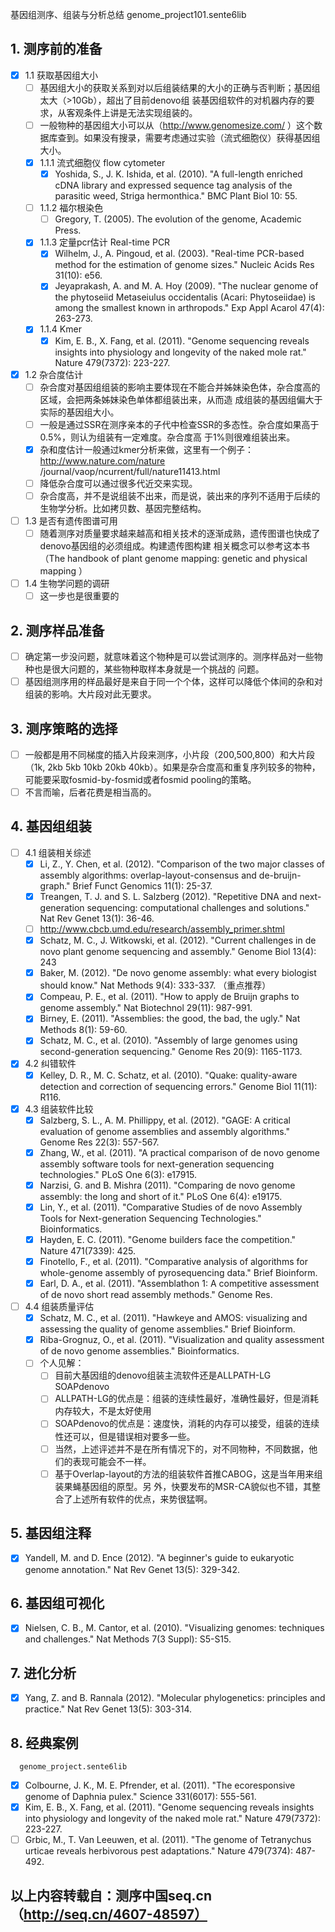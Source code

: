 基因组测序、组装与分析总结
          genome_project101.sente6lib
## 1. 测序前的准备
- [x] 1.1 获取基因组大小
    - [ ] 基因组大小的获取关系到对以后组装结果的大小的正确与否判断；基因组太大（>10Gb），超出了目前denovo组
          装基因组软件的对机器内存的要求，从客观条件上讲是无法实现组装的。
    - [ ] 一般物种的基因组大小可以从（http://www.genomesize.com/
          ）这个数据库查到。如果没有搜录，需要考虑通过实验（流式细胞仪）获得基因组大小。
    - [x] 1.1.1 流式细胞仪
              flow cytometer
        - [x] Yoshida, S., J. K. Ishida, et al. (2010). "A
              full-length enriched cDNA library and expressed
              sequence tag analysis of the parasitic weed,
              Striga hermonthica." BMC Plant Biol 10: 55.
    - [ ] 1.1.2 福尔根染色
        - [ ] Gregory, T. (2005). The evolution of the genome,
              Academic Press.
    - [x] 1.1.3 定量pcr估计
              Real-time PCR
        - [x] Wilhelm, J., A. Pingoud, et al. (2003).
              "Real-time PCR-based method for the estimation of
              genome sizes." Nucleic Acids Res 31(10): e56.
        - [x] Jeyaprakash, A. and M. A. Hoy (2009). "The
              nuclear genome of the phytoseiid Metaseiulus
              occidentalis (Acari: Phytoseiidae) is among the
              smallest known in arthropods." Exp Appl Acarol
              47(4): 263-273.
    - [x] 1.1.4 Kmer
        - [x] Kim, E. B., X. Fang, et al. (2011). "Genome
              sequencing reveals insights into physiology and
              longevity of the naked mole rat." Nature
              479(7372): 223-227.
- [x] 1.2 杂合度估计
    - [ ] 杂合度对基因组组装的影响主要体现在不能合并姊妹染色体，杂合度高的区域，会把两条姊妹染色单体都组装出来，从而造
          成组装的基因组偏大于实际的基因组大小。
    - [ ] 一般是通过SSR在测序亲本的子代中检查SSR的多态性。杂合度如果高于0.5%，则认为组装有一定难度。杂合度高
          于1%则很难组装出来。
    - [x] 杂和度估计一般通过kmer分析来做，这里有一个例子：http://www.nature.com/nature
          /journal/vaop/ncurrent/full/nature11413.html
    - [ ] 降低杂合度可以通过很多代近交来实现。
    - [ ] 杂合度高，并不是说组装不出来，而是说，装出来的序列不适用于后续的生物学分析。比如拷贝数、基因完整结构。
- [ ] 1.3 是否有遗传图谱可用
    - [ ] 随着测序对质量要求越来越高和相关技术的逐渐成熟，遗传图谱也快成了denovo基因组的必须组成。构建遗传图构建
          相关概念可以参考这本书（The handbook of plant genome mapping:
          genetic and physical mapping ）
- [ ] 1.4 生物学问题的调研
    - [ ] 这一步也是很重要的

## 2. 测序样品准备
- [ ] 确定第一步没问题，就意味着这个物种是可以尝试测序的。测序样品对一些物种也是很大问题的，某些物种取样本身就是一个挑战的
      问题。
- [ ] 基因组测序用的样品最好是来自于同一个个体，这样可以降低个体间的杂和对组装的影响。大片段对此无要求。

## 3. 测序策略的选择
- [ ] 一般都是用不同梯度的插入片段来测序，小片段（200,500,800）和大片段（1k, 2kb 5kb 10kb
      20kb
      40kb）。如果是杂合度高和重复序列较多的物种，可能要采取fosmid-by-fosmid或者fosmid
      pooling的策略。
- [ ] 不言而喻，后者花费是相当高的。

## 4. 基因组组装
- [ ] 4.1 组装相关综述
    - [x] Li, Z., Y. Chen, et al. (2012). "Comparison of the
          two major classes of assembly algorithms:
          overlap-layout-consensus and de-bruijn-graph." Brief
          Funct Genomics 11(1): 25-37.
    - [x] Treangen, T. J. and S. L. Salzberg (2012).
          "Repetitive DNA and next-generation sequencing:
          computational challenges and solutions." Nat Rev
          Genet 13(1): 36-46.
    - [ ] http://www.cbcb.umd.edu/research/assembly_primer.shtml
    - [x] Schatz, M. C., J. Witkowski, et al. (2012). "Current
          challenges in de novo plant genome sequencing and
          assembly." Genome Biol 13(4): 243
    - [x] Baker, M. (2012). "De novo genome assembly: what
          every biologist should know." Nat Methods 9(4):
          333-337. （重点推荐）
    - [x] Compeau, P. E., et al. (2011). "How to apply de
          Bruijn graphs to genome assembly." Nat Biotechnol
          29(11): 987-991.
    - [x] Birney, E. (2011). "Assemblies: the good, the bad,
          the ugly." Nat Methods 8(1): 59-60.
    - [x] Schatz, M. C., et al. (2010). "Assembly of large
          genomes using second-generation sequencing." Genome
          Res 20(9): 1165-1173.
- [x] 4.2 纠错软件
    - [x] Kelley, D. R., M. C. Schatz, et al. (2010). "Quake:
          quality-aware detection and correction of sequencing
          errors." Genome Biol 11(11): R116.
- [x] 4.3 组装软件比较
    - [x] Salzberg, S. L., A. M. Phillippy, et al. (2012).
          "GAGE: A critical evaluation of genome assemblies and
          assembly algorithms." Genome Res 22(3): 557-567.
    - [x] Zhang, W., et al. (2011). "A practical comparison of
          de novo genome assembly software tools for
          next-generation sequencing technologies." PLoS One
          6(3): e17915.
    - [x] Narzisi, G. and B. Mishra (2011). "Comparing de novo
          genome assembly: the long and short of it." PLoS One
          6(4): e19175.
    - [x] Lin, Y., et al. (2011). "Comparative Studies of de
          novo Assembly Tools for Next-generation Sequencing
          Technologies." Bioinformatics.
    - [x] Hayden, E. C. (2011). "Genome builders face the
          competition." Nature 471(7339): 425.
    - [x] Finotello, F., et al. (2011). "Comparative analysis
          of algorithms for whole-genome assembly of
          pyrosequencing data." Brief Bioinform.
    - [x] Earl, D. A., et al. (2011). "Assemblathon 1: A
          competitive assessment of de novo short read assembly
          methods." Genome Res.
- [ ] 4.4 组装质量评估
    - [x] Schatz, M. C., et al. (2011). "Hawkeye and AMOS:
          visualizing and assessing the quality of genome
          assemblies." Brief Bioinform.
    - [x] Riba-Grognuz, O., et al. (2011). "Visualization and
          quality assessment of de novo genome assemblies."
          Bioinformatics.
    - [ ] 个人见解：
        - [ ] 目前大基因组的denovo组装主流软件还是ALLPATH-LG SOAPdenovo
        - [ ] ALLPATH-LG的优点是：组装的连续性最好，准确性最好，但是消耗内存较大，不是太好使用
        - [ ] SOAPdenovo的优点是：速度快，消耗的内存可以接受，组装的连续性还可以，但是错误相对要多一些。
        - [ ] 当然，上述评述并不是在所有情况下的，对不同物种，不同数据，他们的表现可能会不一样。
        - [ ] 基于Overlap-layout的方法的组装软件首推CABOG，这是当年用来组装果蝇基因组的原型。另
              外，快要发布的MSR-CA貌似也不错，其整合了上述所有软件的优点，来势很猛啊。

## 5. 基因组注释
- [x] Yandell, M. and D. Ence (2012). "A beginner's guide to
          eukaryotic genome annotation." Nat Rev Genet 13(5):
          329-342.

## 6. 基因组可视化
- [x] Nielsen, C. B., M. Cantor, et al. (2010). "Visualizing
      genomes: techniques and challenges." Nat Methods 7(3
      Suppl): S5-S15.

## 7. 进化分析
- [x] Yang, Z. and B. Rannala (2012). "Molecular phylogenetics:
      principles and practice." Nat Rev Genet 13(5): 303-314.

## 8. 经典案例
      genome_project.sente6lib
- [x] Colbourne, J. K., M. E. Pfrender, et al. (2011). "The
      ecoresponsive genome of Daphnia pulex." Science
      331(6017): 555-561.
- [x] Kim, E. B., X. Fang, et al. (2011). "Genome sequencing
      reveals insights into physiology and longevity of the
      naked mole rat." Nature 479(7372): 223-227.
- [ ] Grbic, M., T. Van Leeuwen, et al. (2011). "The genome of
      Tetranychus urticae reveals herbivorous pest
      adaptations." Nature 479(7374): 487-492.
## 以上内容转载自：测序中国seq.cn（http://seq.cn/4607-48597）
